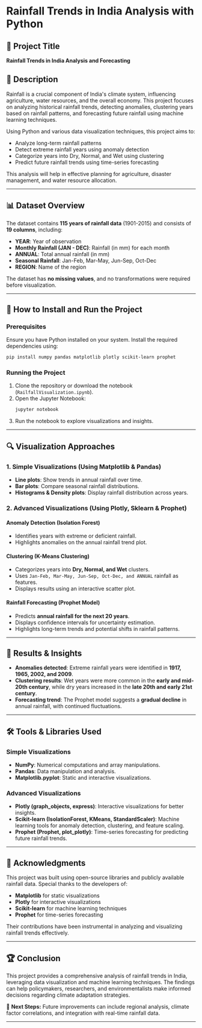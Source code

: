 # Rainfall Trends in India Analysis with Python

## 📌 Project Title
**Rainfall Trends in India Analysis and Forecasting**

## 📖 Description
Rainfall is a crucial component of India's climate system, influencing agriculture, water resources, and the overall economy. This project focuses on analyzing historical rainfall trends, detecting anomalies, clustering years based on rainfall patterns, and forecasting future rainfall using machine learning techniques.

Using Python and various data visualization techniques, this project aims to:
- Analyze long-term rainfall patterns
- Detect extreme rainfall years using anomaly detection
- Categorize years into Dry, Normal, and Wet using clustering
- Predict future rainfall trends using time-series forecasting

This analysis will help in effective planning for agriculture, disaster management, and water resource allocation.

---
## 📊 Dataset Overview
The dataset contains **115 years of rainfall data** (1901-2015) and consists of **19 columns**, including:
- **YEAR**: Year of observation
- **Monthly Rainfall (JAN - DEC)**: Rainfall (in mm) for each month
- **ANNUAL**: Total annual rainfall (in mm)
- **Seasonal Rainfall**: Jan-Feb, Mar-May, Jun-Sep, Oct-Dec
- **REGION**: Name of the region

The dataset has **no missing values**, and no transformations were required before visualization.

---
## 🚀 How to Install and Run the Project
### Prerequisites
Ensure you have Python installed on your system. Install the required dependencies using:

```bash
pip install numpy pandas matplotlib plotly scikit-learn prophet
```

### Running the Project
1. Clone the repository or download the notebook (`RailfallVisualization.ipynb`).
2. Open the Jupyter Notebook:
   ```bash
   jupyter notebook
   ```
3. Run the notebook to explore visualizations and insights.

---
## 🔍 Visualization Approaches

### **1. Simple Visualizations (Using Matplotlib & Pandas)**
- **Line plots**: Show trends in annual rainfall over time.
- **Bar plots**: Compare seasonal rainfall distributions.
- **Histograms & Density plots**: Display rainfall distribution across years.

### **2. Advanced Visualizations (Using Plotly, Sklearn & Prophet)**
#### **Anomaly Detection (Isolation Forest)**
- Identifies years with extreme or deficient rainfall.
- Highlights anomalies on the annual rainfall trend plot.

#### **Clustering (K-Means Clustering)**
- Categorizes years into **Dry, Normal, and Wet** clusters.
- Uses `Jan-Feb, Mar-May, Jun-Sep, Oct-Dec, and ANNUAL` rainfall as features.
- Displays results using an interactive scatter plot.

#### **Rainfall Forecasting (Prophet Model)**
- Predicts **annual rainfall for the next 20 years**.
- Displays confidence intervals for uncertainty estimation.
- Highlights long-term trends and potential shifts in rainfall patterns.

---
## 📌 Results & Insights
- **Anomalies detected**: Extreme rainfall years were identified in **1917, 1965, 2002, and 2009**.
- **Clustering results**: Wet years were more common in the **early and mid-20th century**, while dry years increased in the **late 20th and early 21st century**.
- **Forecasting trend**: The Prophet model suggests a **gradual decline** in annual rainfall, with continued fluctuations.

---
## 🛠️ Tools & Libraries Used
### **Simple Visualizations**
- **NumPy**: Numerical computations and array manipulations.
- **Pandas**: Data manipulation and analysis.
- **Matplotlib.pyplot**: Static and interactive visualizations.

### **Advanced Visualizations**
- **Plotly (graph_objects, express)**: Interactive visualizations for better insights.
- **Scikit-learn (IsolationForest, KMeans, StandardScaler)**: Machine learning tools for anomaly detection, clustering, and feature scaling.
- **Prophet (Prophet, plot_plotly)**: Time-series forecasting for predicting future rainfall trends.

---
## 🙌 Acknowledgments
This project was built using open-source libraries and publicly available rainfall data. Special thanks to the developers of:
- **Matplotlib** for static visualizations
- **Plotly** for interactive visualizations
- **Scikit-learn** for machine learning techniques
- **Prophet** for time-series forecasting

Their contributions have been instrumental in analyzing and visualizing rainfall trends effectively.

---
## 🏆 Conclusion
This project provides a comprehensive analysis of rainfall trends in India, leveraging data visualization and machine learning techniques. The findings can help policymakers, researchers, and environmentalists make informed decisions regarding climate adaptation strategies.

📌 **Next Steps:** Future improvements can include regional analysis, climate factor correlations, and integration with real-time rainfall data.

---




